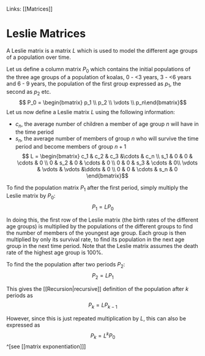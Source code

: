 Links: [[Matrices]]

# Leslie Matrices
A Leslie matrix is a matrix $L$ which is used to model the different age groups of a population over time. 

Let us define a column matrix $P_0$ which contains the initial populations of the three age groups of a population of koalas, 0 - <3 years, 3 - <6 years and 6 - 9 years, the population of the first group expressed as $p_1$, the second as $p_2$ etc.
$$ P_0 = \begin{bmatrix} p_1 \\ p_2 \\ \vdots \\ p_n\end{bmatrix}$$
Let us now define a Leslie matrix $L$ using the following information:
- $c_n$, the average number of children a member of age group $n$ will have in the time period
- $s_n$, the average number of members of group $n$ who will survive the time period and become members of group $n+1$ 
$$ L = \begin{bmatrix} 
c_1 & c_2 & c_3 &\cdots & c_n \\ 
s_1 & 0 & 0 & \cdots &  0 \\
0 & s_2 & 0 & \cdots & 0 \\
0 & 0 & s_3 & \cdots & 0\\
\vdots & \vdots & \vdots &\ddots & 0 \\
0 & 0 & \cdots & s_n & 0
\end{bmatrix}$$

To find the population matrix $P_1$ after the first period, simply multiply the Leslie matrix by $P_0$:
$$ P_1 = LP_0 $$

In doing this, the first row of the Leslie matrix (the birth rates of the different age groups) is multiplied by the populations of the different groups to find the number of members of the youngest age group. Each group is then multiplied by only its survival rate, to find its population in the next age group in the next time period. Note that the Leslie matrix assumes the death rate of the highest age group is 100%.

To find the the population after two periods $P_2$:
$$ P_2 = LP_1 $$

This gives the [[Recursion|recursive]] definition of the population after $k$ periods as
$$ P_k = LP_{k-1}$$

However, since this is just repeated multiplication by $L$, this can also be expressed as
$$ P_k = L^kP_0 $$ ^[see [[matrix exponentiation]]]

